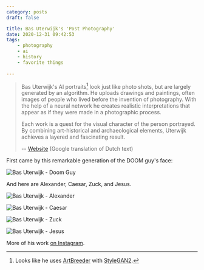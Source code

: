 ```yaml
---
category: posts
draft: false

title: Bas Uterwijk's 'Post Photography'
date: 2020-12-31 09:42:53
tags:
    - photography
    - ai
    - history
    - favorite things
    
---
```


> Bas Uterwijk's AI portraits[^bas] look just like photo shots, but are largely generated by an algorithm. He uploads drawings and paintings, often images of people who lived before the invention of photography. With the help of a neural network he creates realistic interpretations that appear as if they were made in a photographic process.
> 
> Each work is a quest for the visual character of the person portrayed. By combining art-historical and archaeological elements, Uterwijk achieves a layered and fascinating result.
>
> -- [Website](https://basuterwijk.photoshelter.com/gallery/A-I-generated-portraits/G0000WVKM6MbiIAc) (Google translation of Dutch text)

First came by this remarkable generation of the DOOM guy's face:

![Bas Uterwijk - Doom Guy](/misc/b/bas-uterwijk-doom.jpg)

And here are Alexander, Caesar, Zuck, and Jesus.

![Bas Uterwijk - Alexander](/misc/b/bas-uterwijk-alexander.jpg)

![Bas Uterwijk - Caesar](/misc/b/bas-uterwijk-caesar.jpg)

![Bas Uterwijk - Zuck](/misc/b/bas-uterwijk-zuck.jpg)

![Bas Uterwijk - Jesus](/misc/b/bas-uterwijk-jesus.jpg)

More of his work [on Instagram](https://www.instagram.com/ganbrood/).

[^bas]: Looks like he uses [ArtBreeder](https://www.artbreeder.com/) with [StyleGAN2](https://github.com/NVlabs/stylegan2).
